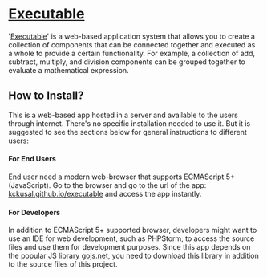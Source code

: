 # [Executable](https://kckusal.github.io/executable)
'[Executable](https://kckusal.github.io/executable)' is a web-based application system that allows you to create a collection of components that can be connected together and executed as a whole to provide a certain functionality. For example, a collection of add, subtract, multiply, and division components can be grouped together to evaluate a mathematical expression.

## How to Install?
This is a web-based app hosted in a server and available to the users through internet. There's no specific installation needed to use it. But it is suggested to see the sections below for general instructions to different users:

#### For End Users
End user need a modern web-browser that supports ECMAScript 5+ (JavaScript). Go to the browser and go to the url of the app: [kckusal.github.io/executable](https://kckusal.github.io/executable) and access the app instantly.

#### For Developers
In addition to ECMAScript 5+ supported browser, developers might want to use an IDE for web development, such as PHPStorm, to access the source files and use them for development purposes. Since this app depends on the popular JS library [gojs.net](https://gojs.net/latest/index.html), you need to download this library in addition to the source files of this project.
